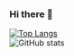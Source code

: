 ### Hi there 👋
[![Top Langs](https://github-readme-stats.vercel.app/api/top-langs/?username=SalarKesha&layout=donut&theme=radical)](https://github.com/SalarKesha/github-readme-stats)
<br>
![GitHub stats](https://github-readme-stats.vercel.app/api?username=SalarKesha&show_icons=true&theme=radical)

